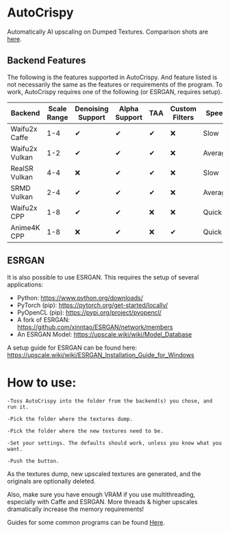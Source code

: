 # AutoCrispy
Automatically AI upscaling on Dumped Textures. Comparison shots are [here](https://github.com/WalkerMx/AutoCrispy/blob/master/GUIDES.md).

## Backend Features

The following is the features supported in AutoCrispy. And feature listed is not necessarily the same as the features or requirements of the program. To work, AutoCrispy requires one of the following (or ESRGAN, requires setup).

Backend|Scale Range|Denoising Support|Alpha Support|TAA|Custom Filters|Speed|Quality|Download
-------|-----------|-----------------|-------------|---|--------------|-----|-------|--------
Waifu2x Caffe|1-4|✔|✔|✔|❌|Slow|Great|[Link](https://github.com/lltcggie/waifu2x-caffe/releases)
Waifu2x Vulkan|1-2|✔|✔|✔|❌|Average|Good|[Link](https://github.com/nihui/waifu2x-ncnn-vulkan/releases)
RealSR Vulkan|4-4|❌|✔|✔|❌|Slow|Good|[Link](https://github.com/nihui/realsr-ncnn-vulkan/releases)
SRMD Vulkan|2-4|✔|✔|✔|❌|Average|Good|[Link](https://github.com/nihui/srmd-ncnn-vulkan/releases)
Waifu2x CPP|1-8|✔|✔|❌|❌|Quick|OK|[Link](https://github.com/DeadSix27/waifu2x-converter-cpp/releases)
Anime4K CPP|1-8|❌|✔|❌|✔|Quick|Good|[Link](https://github.com/TianZerL/Anime4KCPP)

## ESRGAN

It is also possible to use ESRGAN. This requires the setup of several applications:

 - Python: https://www.python.org/downloads/
 - PyTorch (pip): https://pytorch.org/get-started/locally/
 - PyOpenCL (pip): https://pypi.org/project/pyopencl/
 - A fork of ESRGAN: https://github.com/xinntao/ESRGAN/network/members
 - An ESRGAN Model: https://upscale.wiki/wiki/Model_Database

A setup guide for ESRGAN can be found here: https://upscale.wiki/wiki/ESRGAN_Installation_Guide_for_Windows

# How to use:
    -Toss AutoCrispy into the folder from the backend(s) you chose, and run it.
  
    -Pick the folder where the textures dump.
  
    -Pick the folder where the new textures need to be.
  
    -Set your settings. The defaults should work, unless you know what you want.
  
    -Push the button.
  
  
  As the textures dump, new upscaled textures are generated, and the originals are optionally deleted.
  
  Also, make sure you have enough VRAM if you use multithreading, especially with Caffe and ESRGAN. More threads & higher upscales dramatically increase the memory requirements!
  
  Guides for some common programs can be found [Here](https://github.com/WalkerMx/AutoCrispy/blob/master/GUIDES.md).
